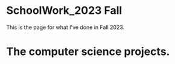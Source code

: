 # SchoolWork_2023 Fall
This is the page for what I've done in Fall 2023.

# The computer science projects.
